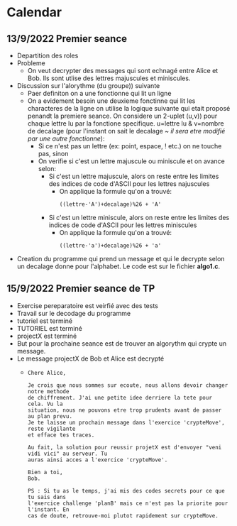 # Calendar

## 13/9/2022 Premier seance

- Departition des roles
- Probleme
  - On veut decrypter des messages qui sont echnagé entre Alice et Bob. Ils sont utlise des lettres majuscules et miniscules.
- Discussion sur l'alorythme (du groupe)) suivante
  - Paer definiton on a une fonctionne qui lit un ligne
  - On a evidement besoin une deuxieme fonctinne qui lit les characteres de la ligne on utilise la logique suivante qui etait proposé penandt la premiere seance. On considere un 2-uplet (u,v)) pour chaque lettre lu par la fonctione specifique. u=lettre lu & v=nombre de decalage (pour l'instant on sait le decalage ~ *il sera etre modifié par une autre fonctionne*):
    - Si ce n'est pas un lettre (ex: point, espace, ! etc.) on ne touche pas, sinon
    - On verifie si c'est un lettre majuscule ou miniscule et on avance selon:
      - Si c'est un lettre majuscule, alors on reste entre les limites des indices de code d'ASCII pour les lettres najuscules
        - On applique la formule qu'on a trouvé:
          ```
          ((lettre-'A')+decalage)%26 + 'A'
          ```
      - Si c'est un lettre miniscule, alors on reste entre les limites des indices de code d'ASCII pour les lettres miniscules
        - On applique la formule qu'on a trouvé:
          ```
          ((lettre-'a')+decalage)%26 + 'a'
          ```
- Creation du programme qui prend un message et qui le decrypte selon un decalage donne pour l'alphabet. Le code est sur le fichier **algo1.c**.

## 15/9/2022 Premier seance de TP

* Exercise pereparatoire est veirfié avec des tests
* Travail sur le decodage du programme
* tutoriel est terminé
* TUTORIEL est terminé
* projectX est terminé
* But pour la prochaine seance est de trouver an algorythm qui crypte un message.
* Le message projectX de Bob et Alice est decrypté
  * ```
    Chere Alice,

    Je crois que nous sommes sur ecoute, nous allons devoir changer notre methode 
    de chiffrement. J'ai une petite idee derriere la tete pour cela. Vu la 
    situation, nous ne pouvons etre trop prudents avant de passer au plan prevu.
    Je te laisse un prochain message dans l'exercice 'crypteMove', reste vigilante 
    et efface tes traces.

    Au fait, la solution pour reussir projetX est d'envoyer "veni vidi vici" au serveur. Tu 
    auras ainsi acces a l'exercice 'crypteMove'.

    Bien a toi,
    Bob.

    PS : Si tu as le temps, j'ai mis des codes secrets pour ce que tu sais dans 
    l'exercice challenge 'planB' mais ce n'est pas la priorite pour l'instant. En 
    cas de doute, retrouve-moi plutot rapidement sur crypteMove.
    ```
